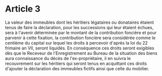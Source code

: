 # Article 3

La valeur des immeubles dont les héritiers légataires ou donataires étaient tenus de faire la déclaration, pour les successions qui leur étaient échues, sera à l'avenir déterminée par le montant de la contribution foncière et pour parvenir à cette fixation, la contribution foncière sera considérée comme le centième du capital sur lequel les droits à percevoir d'après la loi du 22 frimaire an VII, seront liquidés. En conséquence ces droits seront exigibles dès que le Receveur de l'Enregistrement au Bureau de la situation des biens aura connaissance du décès de l'ex-propriétaire, il en suivra le recouvrement sur les héritiers qui seront tenus en acquittant ces droits d'ajouter la déclaration des immeubles fictifs ainsi que celle du mobilier.

